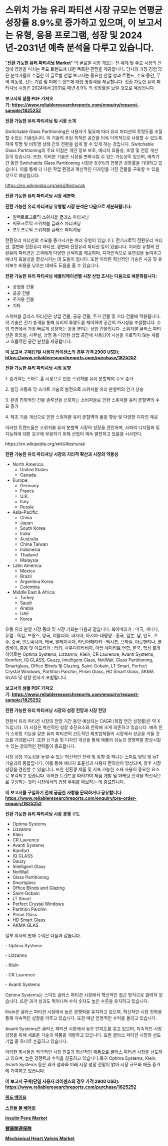 <p><h1>스위치 가능 유리 파티션 시장 규모는 연평균 성장률 8.9%로 증가하고 있으며, 이 보고서는 유형, 응용 프로그램, 성장 및 2024년-2031년 예측 분석을 다루고 있습니다.</h1></p><p>"<strong><a href="https://www.reliableresearchreports.com/switchable-glass-partitioning-r1825252">전환 가능한 유리 파티셔닝 Market</a></strong>" 의 글로벌 시장 개요는 전 세계 및 주요 시장의 산업에 영향을 미치는 주요 트렌드에 대한 독특한 관점을 제공합니다. 당사의 가장 경험 많은 분석가들이 수집한 이 글로벌 산업 보고서는 중요한 산업 성과 트렌드, 수요 동인, 무역 역동성, 선도 기업 및 미래 트렌드에 대한 통찰력을 제공합니다. 전환 가능한 유리 파티셔닝 시장은 2024에서 2031로 매년 8.9% 의 성장률을 보일 것으로 예상됩니다.</p>
<p><strong>보고서의 샘플 PDF 가져오기:&nbsp;<a href="https://www.reliableresearchreports.com/enquiry/request-sample/1825252">https://www.reliableresearchreports.com/enquiry/request-sample/1825252</a></strong></p>
<p><strong>전환 가능한 유리 파티셔닝 및 시장 소개</strong></p>
<p><p>Switchable Glass Partitioning은 사용자가 필요에 따라 유리 파티션의 투명도를 조절할 수있는 기술입니다. 이 기술의 주된 목적은 공간을 더욱 다목적으로 사용할 수 있도록 하여 투명 및 비투명 상태 간의 전환을 쉽게 할 수 있게 하는 것입니다. Switchable Glass Partitioning의 주요 이점은 개인 정보 보호, 에너지 효율성, 조명 및 전망 개선 등이 있습니다. 또한, 이러한 기술은 시장을 변화시킬 수 있는 가능성이 있으며, 예측기간 동안 Switchable Glass Partitioning 시장은 8.9%의 연평균 성장률을 기대하고 있습니다. 이를 통해 더 나은 작업 환경과 혁신적인 디자인을 가진 건물을 구축할 수 있을 것으로 예상됩니다.</p></p>
<p><a href="https://en.wikipedia.org/wiki/Abshurak">https://en.wikipedia.org/wiki/Abshurak</a></p>
<p><strong>전환 가능한 유리 파티셔닝 시장 세분화</strong></p>
<p><strong>전환 가능한 유리 파티셔닝 유형별 시장 분석은 다음으로 세분화됩니다:</strong></p>
<p><ul><li>일렉트로크로믹 스위처블 글래스 파티셔닝</li><li>써모크로믹 스위처블 글래스 파티셔닝</li><li>포토크로믹 스위처블 글래스 파티셔닝</li></ul></p>
<p><p>전환유리 파티션의 수요를 증가시키는 여러 유형이 있습니다. 전기크로믹 전환유리 파티션, 열변화 전환유리 파티션, 광변화 전환유리 파티션 등이 있습니다. 이러한 유형의 전환유리 파티션은 고객에게 다양한 선택지를 제공하며, 디자인적으로 유연성을 높여주고 에너지 효율성을 향상시키는 데 도움이 됩니다. 또한 이러한 혁신적인 기술은 시공 및 유지보수 비용을 낮추는 데에도 도움을 줄 수 있습니다.</p></p>
<p><strong>전환 가능한 유리 파티셔닝 애플리케이션별 시장 산업 조사는 다음으로 세분화됩니다:</strong></p>
<p><ul><li>상업용 건물</li><li>공공 건물</li><li>주거용 건물</li><li>기타</li></ul></p>
<p><p>스위처블 글라스 파티션은 상업 건물, 공공 건물, 주거 건물 및 기타 건물에 적용됩니다. 이 기술은 전기 충격을 통해 유리의 투명도를 제어하여 공간의 가시성을 조절합니다. 수입 측면에서 가장 빠르게 성장하는 응용 분야는 상업 건물입니다. 스위처블 글라스 파티션은 회의실, 사무실, 상점 등 다양한 상업 공간에 사용되어 시선을 가로막지 않는 새롭고 효율적인 공간 분할을 제공합니다.</p></p>
<p><strong>이 보고서 구매(단일 사용자 라이센스의 경우 가격 2900 USD): <a href="https://www.reliableresearchreports.com/purchase/1825252">https://www.reliableresearchreports.com/purchase/1825252</a></strong></p>
<p><strong>전환 가능한 유리 파티셔닝 시장 동향</strong></p>
<p><p>1. 증가하는 스마트 홈 시장으로 인한 스위쳐블 유리 분할벽의 수요 증가</p><p>2. 빌딩 자동화 및 스마트 기술의 발전으로 스위처블 유리 분할벽의 인기 상승</p><p>3. 환경 친화적인 건물 솔루션을 선호하는 소비자들로 인한 스위처블 유리 분할벽의 수요 증가</p><p>4. 제조 기술 개선으로 인한 스위처블 유리 분할벽의 품질 향상 및 다양한 디자인 제공</p><p>이러한 트렌드들은 스위처블 유리 분할벽 시장의 성장을 견인하며, 사회의 디지털화 및 지능화에 대한 요구에 부응하기 위해 산업이 계속 발전하고 있음을 시사한다.</p></p>
<p>https://en.wikipedia.org/wiki/Abshurak</p>
<p><strong>전환 가능한 유리 파티셔닝 시장의 지리적 확산과 시장의 역동성</strong></p>
<p><ul>
    <li>
        North America:
        <ul>
            <li>United States</li>
            <li>Canada</li>
        </ul>
    </li>
    <li>
        Europe:
        <ul>
            <li>Germany</li>
            <li>France</li>
            <li>U.K.</li>
            <li>Italy</li>
            <li>Russia</li>
        </ul>
    </li>
    <li>
        Asia-Pacific:
        <ul>
            <li>China</li>
            <li>Japan</li>
            <li>South Korea</li>
            <li>India</li>
            <li>Australia</li>
            <li>China Taiwan</li>
            <li>Indonesia</li>
            <li>Thailand</li>
            <li>Malaysia</li>
        </ul>
    </li>
    <li>
        Latin America:
        <ul>
            <li>Mexico</li>
            <li>Brazil</li>
            <li>Argentina Korea</li>
            <li>Colombia</li>
        </ul>
    </li>
    <li>
        Middle East & Africa:
        <ul>
            <li>Turkey</li>
            <li>Saudi</li>
            <li>Arabia</li>
            <li>UAE</li>
            <li>Korea</li>
        </ul>
    </li>
    </ul></p>
<p><p>유동 유리 분할 시장 동태 및 시장 기회는 다음과 같습니다. 북아메리카 : 미국, 캐나다, 유럽 : 독일, 프랑스, 영국, 이탈리아, 러시아, 아시아-태평양 : 중국, 일본, 남, 인도, 호주, 중국, 인도네시아, 태국, 말레이시아, 라틴아메리카 : 멕시코, 브라질, 아르헨티나, 콜롬비아, 중동 및 아프리카 : 터키, 사우디아라비아, 아랍 에미리트 연합, 한국, 핵심 플레이어로는 Optima Systems, Lizzanno, Klein, CR Laurence, Avanti Systems, Komfort, IQ GLASS, Gauzy, Intelligent Glass, NxtWall, Glass Partitioning, Smartglass, Office Blinds 및 Glazing, Saint-Gobain, LT Smart, Perfect Crystal Windows, Partition Parchin, Prism Glass, HD Smart Glass, AKMA GLAS 및 성장 인자가 포함됩니다.</p></p>
<p><strong>보고서의 샘플 PDF 가져오기:&nbsp;<a href="https://www.reliableresearchreports.com/enquiry/request-sample/1825252">https://www.reliableresearchreports.com/enquiry/request-sample/1825252</a></strong></p>
<p><strong>전환 가능한 유리 파티셔닝 시장의 성장 전망과 시장 전망</strong></p>
<p><p>전환식 유리 파티션 시장의 전망 기간 동안 예상되는 CAGR (복합 연간 성장률)은 약 X %입니다. 이 시장은 혁신적인 성장 추진요소와 전략에 크게 의존하고 있습니다. 예측 전기 스위칭 기능을 갖춘 유리 파티션의 선도적인 제조업체들이 시장에서 성공을 거둘 것으로 기대됩니다. 또한 신기술 및 디자인 개선을 통해 제품의 성능과 경쟁력을 향상시킬 수 있는 창의적인 전략들이 중요합니다. </p><p>시장 성장 가능성을 높일 수 있는 혁신적인 전략 및 동향 중 하나는 스마트 빌딩 및 IoT 기술과의 통합입니다. 이를 통해 에너지 효율성과 사용자 편의성이 향상되며, 향후 시장 성장을 견인할 수 있습니다. 또한 친환경 제품 및 지속 가능한 소재 사용이 중요한 요소로 부각되고 있습니다. 이러한 트렌드를 따라가며 제품 개발 및 마케팅 전략을 혁신적으로 구성하는 것이 시장에서의 경쟁 우위를 확보하는 데 중요합니다.</p></p>
<p><strong>이 보고서를 구입하기 전에 궁금한 사항을 문의하거나 공유합니다. <a href="https://www.reliableresearchreports.com/enquiry/pre-order-enquiry/1825252">https://www.reliableresearchreports.com/enquiry/pre-order-enquiry/1825252</a></strong></p>
<p><strong>전환 가능한 유리 파티셔닝 시장 경쟁 구도</strong></p>
<p><ul><li>Optima Systems</li><li>Lizzanno</li><li>Klein</li><li>CR Laurence</li><li>Avanti Systems</li><li>Komfort</li><li>IQ GLASS</li><li>Gauzy</li><li>Intelligent Glass</li><li>NxtWall</li><li>Glass Partitioning</li><li>Smartglass</li><li>Office Blinds and Glazing</li><li>Saint-Gobain</li><li>LT Smart</li><li>Perfect Crystal Windows</li><li>Partition Parchin</li><li>Prism Glass</li><li>HD Smart Glass</li><li>AKMA GLAS</li></ul></p>
<p><p>일부 회사의 판매 수익은 다음과 같습니다.</p><p>- Optima Systems</p><p>- Lizzanno</p><p>- Klein</p><p>- CR Laurence</p><p>- Avanti Systems</p><p>Optima Systems는 스마트 글라스 파티션 시장에서 혁신적인 접근 방식으로 알려져 있습니다. 또한 과거 성과도 뛰어나며 수익 숫자도 높은 수준을 유지하고 있습니다.</p><p>Klein은 글라스 파티션 시장에서 높은 경쟁력을 유지하고 있으며, 혁신적인 시장 전략을 통해 지속적인 성장을 이루고 있습니다. 또한 매년 안정적인 수익을 올리고 있습니다.</p><p>Avanti Systems은 글라스 파티션 시장에서 높은 인지도를 갖고 있으며, 지속적인 시장 성장을 위해 새로운 기술과 제품을 개발하고 있습니다. 또한 글라스 파티션 시장의 선도 기업 중 하나로 손꼽히고 있습니다.</p><p>이러한 회사들은 적극적인 시장 진출과 혁신적인 제품으로 글라스 파티션 시장을 선도하고 있으며, 높은 경쟁력과 수익을 창출하고 있습니다.특히 Optima Systems, Klein, Avanti Systems 등은 과거 성과와 미래 시장 성장 전망이 밝아 시장 규모와 매출 증가에 기여하고 있습니다.</p></p>
<p><strong>이 보고서 구매(단일 사용자 라이센스의 경우 가격 2900 USD): <a href="https://www.reliableresearchreports.com/purchase/1825252">https://www.reliableresearchreports.com/purchase/1825252</a></strong></p>
<p><strong><p><a href="https://github.com/sougarounis/Market-Research-Report-List-5/blob/main/2909649101565.md">위드 베이프</a></p><p><a href="https://medium.com/@joshuapierce88/%EC%8A%A4%ED%95%80%EB%93%A4-%EB%B3%BC-%EB%B2%A0%EC%96%B4%EB%A7%81-%EC%8B%9C%EC%9E%A5-%EC%98%88%EC%B8%A1-2024%EB%85%84%EB%B6%80%ED%84%B0-2031%EB%85%84%EA%B9%8C%EC%A7%80%EC%9D%98-%EA%B8%80%EB%A1%9C%EB%B2%8C-%EC%8B%9C%EC%9E%A5-%EB%8F%99%ED%96%A5-%EB%B0%8F-%EB%B6%84%EC%84%9D%EC%9D%B4-196-%ED%8E%98%EC%9D%B4%EC%A7%80%EC%97%90-%EC%86%8C%EA%B0%9C%EB%90%98%EC%97%88%EC%8A%B5%EB%8B%88%EB%8B%A4-0325b836fb86">스핀들 볼 베어링</a></p><p><a href="https://medium.com/@karleeprice2004/insulin-pens-market-trends-focusing-on-insulin-pens-market-insight-and-forecast-analysis-2024-425dcf51fa9e">Insulin Pens Market</a></p><p><a href="https://medium.com/@marcus7cekruer/%E5%81%A5%E5%BA%B7%E4%BF%9D%E9%99%BA%E5%B8%82%E5%A0%B4-%E5%B8%82%E5%A0%B4%E3%82%BB%E3%82%B0%E3%83%A1%E3%83%B3%E3%83%86%E3%83%BC%E3%82%B7%E3%83%A7%E3%83%B3-%E5%9C%B0%E7%90%86%E7%9A%84%E5%9C%B0%E5%9F%9F-%E5%B8%82%E5%A0%B4%E4%BA%88%E6%B8%AC2031%E5%B9%B4%E3%81%BE%E3%81%A7-57e0a8b950d6">健康関連保険</a></p><p><a href="https://medium.com/@marcoshoppe2023/global-mechanical-heart-valves-market-by-product-type-by-application-by-region-and-companies-84d11ee0cbbe">Mechanical Heart Valves Market</a></p></strong></p>
<p></p>
